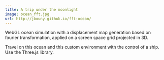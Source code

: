 ```yaml
---
title: A trip under the moonlight
image: ocean_fft.jpg
url: http://jbouny.github.io/fft-ocean/
---
```


WebGL ocean simulation with a displacement map generation based on fourier transformation, applied on a screen space grid projected in 3D.

Travel on this ocean and this custom environment with the control of a ship. Use the Three.js library.